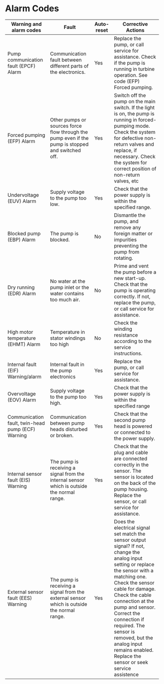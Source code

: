
# Alarm Codes 

|   Warning and alarm codes                         |   Fault                                                                                                |   Auto-reset           |   Corrective Actions                                                                                                                                                                                                                                                                                                                                                                   |
|---------------------------------------------------|--------------------------------------------------------------------------------------------------------|------------------------|----------------------------------------------------------------------------------------------------------------------------------------------------------------------------------------------------------------------------------------------------------------------------------------------------------------------------------------------------------------------------------------|
| Pump communication fault (EPCF) Alarm             | Communication fault between different parts of the electronics.                                        | Yes                    | Replace the pump, or call service for assistance. Check if the pump is running in turbine operation. See code (EFP) Forced pumping.                                                                                                                                                                                                                                                    |
| Forced pumping (EFP) Alarm                        | Other pumps or sources force flow through the pump even if the pump is stopped and switched off.       | Yes                    | Switch off the pump on the main switch. If the light is on, the pump is running in forced-pumping mode. Check the system for defective non-return valves and replace, if necessary. Check the system for correct position of non-return valves, etc                                                                                                                                    |
| Undervoltage (EUV) Alarm                          | Supply voltage to the pump too low.                                                                    | Yes                    | Check that the power supply is within the specified range.                                                                                                                                                                                                                                                                                                                             |
| Blocked pump (EBP) Alarm                          | The pump is blocked.                                                                                   | No                     | Dismantle the pump, and remove any foreign matter or impurities preventing the pump from rotating.                                                                                                                                                                                                                                                                                     |
| Dry running (EDR) Alarm                           | No water at the pump inlet or the water contains too much air.                                         | No                     | Prime and vent the pump before a new start-up. Check that the pump is operating correctly. If not, replace the pump, or call service for assistance.                                                                                                                                                                                                                                   |
| High motor temperature (EHMT) Alarm               | Temperature in stator windings too high                                                                | No                     | Check the winding resistance according to the service instructions.                                                                                                                                                                                                                                                                                                                    |
| Internal fault (EIF) Warning/alarm                | Internal fault in the pump electronics                                                                 | Yes                    | Replace the pump, or call service for assistance.                                                                                                                                                                                                                                                                                                                                      |
| Overvoltage (EOV) Alarm                           | Supply voltage to the pump too high.                                                                   | Yes                    | Check that the power supply is within the specified range                                                                                                                                                                                                                                                                                                                              |
| Communication fault, twin-head pump (ECF) Warning | Communication between pump heads disturbed or broken.                                                  | Yes                    | Check that the second pump head is powered or connected to the power supply.                                                                                                                                                                                                                                                                                                           |
| Internal sensor fault (EIS) Warning               | The pump is receiving a signal from the internal sensor which is outside the normal range.             | Yes                    | Check that the plug and cable are connected correctly in the sensor. The sensor is located on the back of the pump housing. Replace the sensor, or call service for assistance.                                                                                                                                                                                                        |
| External sensor fault (EES) Warning               | The pump is receiving a signal from the external sensor which is outside the normal range.             | Yes                    | Does the electrical signal set match the sensor output signal? If not, change the analog input setting or replace the sensor with a matching one. Check the sensor cable for damage. Check the cable connection at the pump and sensor. Correct the connection if required. The sensor is removed, but the analog input remains enabled. Replace the sensor or seek service assistence |